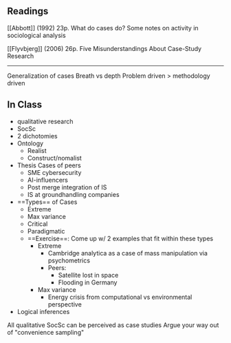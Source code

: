 ## Readings

[[Abbott]] (1992) 23p.
What do cases do? Some notes on activity in sociological analysis

[[Flyvbjerg]] (2006) 26p.
Five Misunderstandings About Case-Study Research

---
Generalization of cases
Breath vs depth
Problem driven > methodology driven

## In Class
- qualitative research
- SocSc
- 2 dichotomies
- Ontology
	- Realist
	- Construct/nomalist
- Thesis Cases of peers
	- SME cybersecurity
	- AI-influencers
	- Post merge integration of IS
	- IS at groundhandling companies
- ==Types== of Cases
	- Extreme
	- Max variance
	- Critical
	- Paradigmatic
	- ==Exercise==: Come up w/ 2 examples that fit within these types
		- Extreme
			- Cambridge analytica as a case of mass manipulation via psychometrics
			- Peers:
				- Satellite lost in space
				- Flooding in Germany 
		- Max variance
			- Energy crisis from computational vs environmental perspective
- Logical inferences

All qualitative SocSc can be perceived as case studies
Argue your way out of "convenience sampling"